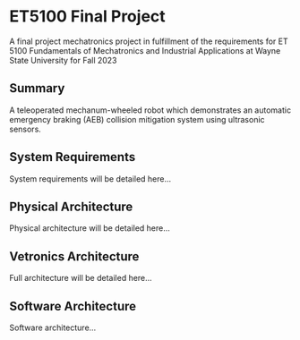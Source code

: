 # ET5100 Final Project
A final project mechatronics project in fulfillment of the requirements for ET 5100 Fundamentals of Mechatronics and Industrial Applications at Wayne State University for Fall 2023

## Summary
A teleoperated mechanum-wheeled robot which demonstrates an automatic emergency braking (AEB) collision mitigation system using ultrasonic sensors.

## System Requirements
System requirements will be detailed here...

## Physical Architecture
Physical architecture will be detailed here...

## Vetronics Architecture
Full architecture will be detailed here...

## Software Architecture
Software architecture...
